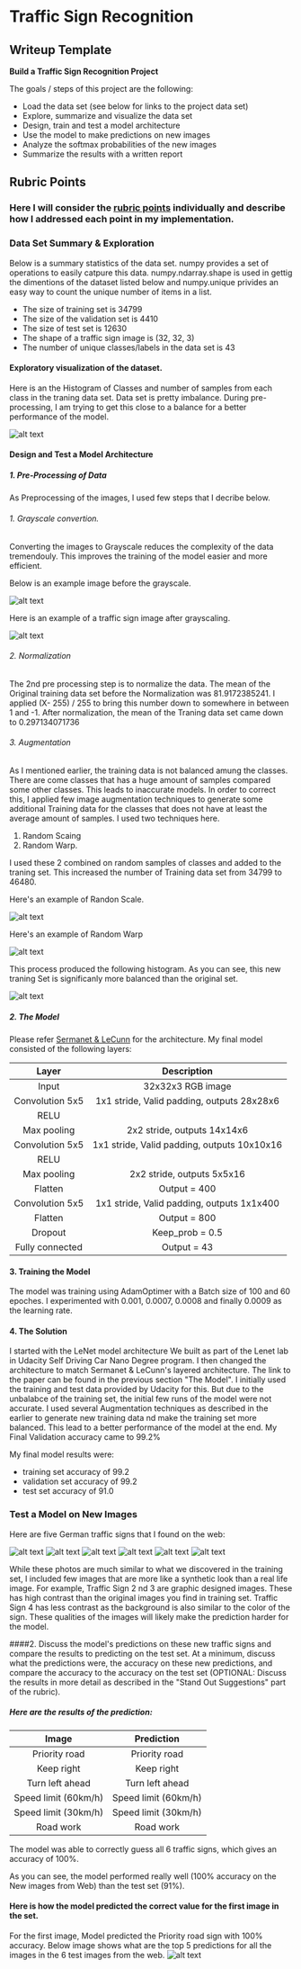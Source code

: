 # Traffic Sign Recognition

## Writeup Template


**Build a Traffic Sign Recognition Project**

The goals / steps of this project are the following:
* Load the data set (see below for links to the project data set)
* Explore, summarize and visualize the data set
* Design, train and test a model architecture
* Use the model to make predictions on new images
* Analyze the softmax probabilities of the new images
* Summarize the results with a written report


[//]: # (Image References)

[image1]: ./Images/HistBefore.png "Histogram"
[image2]: ./Images/Color.png "Color"
[image3]: ./Images/Gray.png "Gray"
[image4]: ./Images/Scaled.png "Scaled"
[image5]: ./Images/Warped.png "Warped"
[image6]: ./Images/HistAfter.png "Histogram"
[image7]: ./WebImages/1.png "Traffic Sign 1"
[image8]: ./WebImages/2.png "Traffic Sign 2"
[image9]: ./WebImages/3.png "Traffic Sign 3"
[image10]: ./WebImages/4.png "Traffic Sign 4"
[image11]: ./WebImages/5.png "Traffic Sign 5"
[image12]: ./WebImages/6.png "Traffic Sign 6"
[image13]: ./Images/predictions.png "predictions"

## Rubric Points
### Here I will consider the [rubric points](https://review.udacity.com/#!/rubrics/481/view) individually and describe how I addressed each point in my implementation.  

### Data Set Summary & Exploration

Below is a summary statistics of the data set. numpy provides a set of operations to easily catpure this data. numpy.ndarray.shape is used in gettig the dimentions of the dataset listed below and numpy.unique privides an easy way to count the unique number of items in a list.

* The size of training set is 34799
* The size of the validation set is 4410
* The size of test set is 12630
* The shape of a traffic sign image is (32, 32, 3)
* The number of unique classes/labels in the data set is 43

#### Exploratory visualization of the dataset.

Here is an the Histogram of Classes and number of samples from each class in the traning data set. Data set is pretty imbalance. During pre-processing, I am trying to get this close to a balance for a better performance of the model. 

![alt text][image1]

#### Design and Test a Model Architecture

##### 1. Pre-Processing of Data

As Preprocessing of the images, I used few steps that I decribe below. 

###### 1. Grayscale convertion.

Converting the images to Grayscale reduces the complexity of the data tremendouly. This improves the training of the model easier and more efficient. 

Below is an example image before the grayscale.

![alt text][image2]

Here is an example of a traffic sign image after grayscaling.

![alt text][image3]

###### 2. Normalization

The 2nd pre processing step is to normalize the data. The mean of the Original training data set before the Normalization was 81.9172385241. I applied (X- 255) / 255 to bring this number down to somewhere in between 1 and -1. After normalization, the mean of the Traning data set came down to 0.297134071736

###### 3. Augmentation

As I mentioned earlier, the training data is not balanced amung the classes. There are come classes that has a huge amount of samples compared some other classes. This leads to inaccurate models. In order to correct this, I applied few image augmentation techniques to generate some additional Training data for the classes that does not have at least the average amount of samples. I used two techniques here. 
1. Random Scaing
2. Random Warp. 

I used these 2 combined on random samples of classes and added to the traning set. This increased the number of Training data set from 34799 to 46480.

Here's an example of Randon Scale.

![alt text][image4]

Here's an example of Random Warp

![alt text][image5]

This process produced the following histogram. As you can see, this new traning Set is significanly more balanced than the original set. 

![alt text][image6]


##### 2. The Model
Please refer [Sermanet & LeCunn](http://yann.lecun.org/exdb/publis/psgz/sermanet-ijcnn-11.ps.gz) for the architecture. 
My final model consisted of the following layers:

| Layer         		|     Description	        					| 
|:---------------------:|:---------------------------------------------:| 
| Input         		| 32x32x3 RGB image   							| 
| Convolution 5x5     	| 1x1 stride, Valid padding, outputs 28x28x6 	|
| RELU					|												|
| Max pooling	      	| 2x2 stride,  outputs 14x14x6 				|
| Convolution 5x5	    | 1x1 stride, Valid padding, outputs 10x10x16								|
| RELU					|												|
| Max pooling	      	| 2x2 stride,  outputs 5x5x16 				|
| Flatten					|Output = 400												|
| Convolution 5x5	    | 1x1 stride, Valid padding, outputs 1x1x400							|
| Flatten					|Output = 800												|
|	Dropout					|	Keep_prob = 0.5											|
|	Fully connected					|	Output = 43										|
 


#### 3. Training the Model

The model was training using AdamOptimer with a Batch size of 100 and 60 epoches. I experimented with 0.001, 0.0007, 0.0008 and finally 0.0009 as the learning rate. 

#### 4. The Solution
I started with the LeNet model architecture We built as part of the Lenet lab in Udacity Self Driving Car Nano Degree program. I then changed the architecture to match  Sermanet & LeCunn's layered architecture. The link to the paper can be found in the previous section "The Model". I initially used the training and test data provided by Udacity for this. But due to the unbalabce of the training set, the initial few runs of the model were not accurate. I used several Augmentation techniques as described in the earlier to generate new training data nd make the training set more balanced. This lead to a better performance of the model at the end. My Final Validation accuracy came to 99.2%

My final model results were:
* training set accuracy of 99.2
* validation set accuracy of 99.2 
* test set accuracy of 91.0
 

### Test a Model on New Images

Here are five German traffic signs that I found on the web:

![alt text][image7] ![alt text][image8] ![alt text][image9] 
![alt text][image10] ![alt text][image11] ![alt text][image12]

While these photos are much similar to what we discovered in the training set, I included few images that are more like a synthetic look than a real life image. For example, Traffic Sign 2 nd 3 are graphic designed images. These has high contrast than the original images you find in training set. Traffic Sign 4 has less contrast as the background is also similar to the color of the sign. These qualities of the images will likely make the prediction harder for the model. 


####2. Discuss the model's predictions on these new traffic signs and compare the results to predicting on the test set. At a minimum, discuss what the predictions were, the accuracy on these new predictions, and compare the accuracy to the accuracy on the test set (OPTIONAL: Discuss the results in more detail as described in the "Stand Out Suggestions" part of the rubric).

##### Here are the results of the prediction:

| Image			        |     Prediction	        					| 
|:---------------------:|:---------------------------------------------:| 
| Priority road      		| Priority road   									| 
| Keep right     			| Keep right 										|
| Turn left ahead					| Turn left ahead											|
| Speed limit (60km/h)     		| Speed limit (60km/h)					 				|
| Speed limit (30km/h)			| Speed limit (30km/h)      							|
| Road work			| Road work      							|


The model was able to correctly guess all 6 traffic signs, which gives an accuracy of 100%. 

As you can see, the model performed really well (100% accuracy on the New images from Web) than the test set (91%). 

#### Here is how the model predicted the correct value for the first image in the set. 

For the first image, Model predicted the Priority road sign with 100% accuracy. Below image shows what are the top 5 predictions for all the images in the 6 test images from the web.
![alt text][image13]



